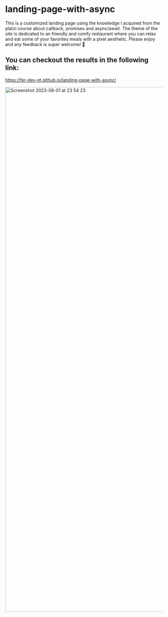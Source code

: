 # landing-page-with-async
This is a customized landing page using the knowledge I acquired from the platzi course about callback, promises and async/await.
The theme of the site is dedicated to an friendly and comfy restaurant where you can relax and eat some of your favorites meals with a pixel aesthetic.
Please enjoy and any feedback is super welcome! 👾

## You can checkout the results in the following link:
https://fer-dev-gt.github.io/landing-page-with-async/

<img width="1678" alt="Screenshot 2023-08-01 at 23 54 23" src="https://github.com/Fer-dev-gt/landing-page-with-async/assets/119085740/2cbdf505-8815-4295-bfc5-cfcbeced187c">
